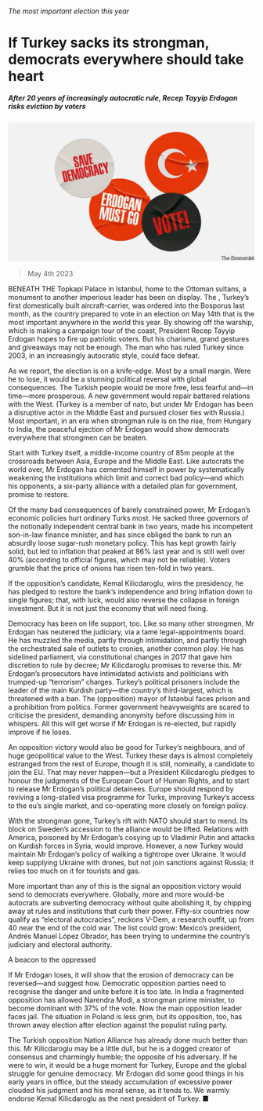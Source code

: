 ###### The most important election this year

# If Turkey sacks its strongman, democrats everywhere should take heart 

##### After 20 years of increasingly autocratic rule, Recep Tayyip Erdogan risks eviction by voters 

![image](images/20230506_LDD002.jpg) 

> May 4th 2023 

BENEATH THE Topkapi Palace in Istanbul, home to the Ottoman sultans, a monument to another imperious leader has been on display. The , Turkey’s first domestically built aircraft-carrier, was ordered into the Bosporus last month, as the country prepared to vote in an election on May 14th that is the most important anywhere in the world this year. By showing off the warship, which is making a campaign tour of the coast, President Recep Tayyip Erdogan hopes to fire up patriotic voters. But his charisma, grand gestures and giveaways may not be enough. The man who has ruled Turkey since 2003, in an increasingly autocratic style, could face defeat. 

As we report, the election is on a knife-edge. Most  by a small margin. Were he to lose, it would be a stunning political reversal with global consequences. The Turkish people would be more free, less fearful and—in time—more prosperous. A new government would repair battered relations with the West. (Turkey is a member of nato, but under Mr Erdogan has been a disruptive actor in the Middle East and pursued closer ties with Russia.) Most important, in an era when strongman rule is on the rise, from Hungary to India, the peaceful ejection of Mr Erdogan would show democrats everywhere that strongmen can be beaten.

Start with Turkey itself, a middle-income country of 85m people at the crossroads between Asia, Europe and the Middle East. Like autocrats the world over, Mr Erdogan has cemented himself in power by systematically weakening the institutions which limit and correct bad policy—and which his opponents, a six-party alliance with a detailed plan for government, promise to restore. 


Of the many bad consequences of barely constrained power, Mr Erdogan’s economic policies hurt ordinary Turks most. He sacked three governors of the notionally independent central bank in two years, made his incompetent son-in-law finance minister, and has since obliged the bank to run an absurdly loose sugar-rush monetary policy. This has kept growth fairly solid, but led to inflation that peaked at 86% last year and is still well over 40% (according to official figures, which may not be reliable). Voters grumble that the price of onions has risen ten-fold in two years. 

If the opposition’s candidate, Kemal Kilicdaroglu, wins the presidency, he has pledged to restore the bank’s independence and bring inflation down to single figures; that, with luck, would also reverse the collapse in foreign investment. But it is not just the economy that will need fixing. 

Democracy has been on life support, too. Like so many other strongmen, Mr Erdogan has neutered the judiciary, via a tame legal-appointments board. He has muzzled the media, partly through intimidation, and partly through the orchestrated sale of outlets to cronies, another common ploy. He has sidelined parliament, via constitutional changes in 2017 that gave him discretion to rule by decree; Mr Kilicdaroglu promises to reverse this. Mr Erdogan’s prosecutors have intimidated activists and politicians with trumped-up “terrorism” charges. Turkey’s political prisoners include the leader of the main Kurdish party—the country’s third-largest, which is threatened with a ban. The (opposition) mayor of Istanbul faces prison and a prohibition from politics. Former government heavyweights are scared to criticise the president, demanding anonymity before discussing him in whispers. All this will get worse if Mr Erdogan is re-elected, but rapidly improve if he loses.

An opposition victory would also be good for Turkey’s neighbours, and of huge geopolitical value to the West. Turkey these days is almost completely estranged from the rest of Europe, though it is still, nominally, a candidate to join the EU. That may never happen—but a President Kilicdaroglu pledges to honour the judgments of the European Court of Human Rights, and to start to release Mr Erdogan’s political detainees. Europe should respond by reviving a long-stalled visa programme for Turks, improving Turkey’s access to the eu’s single market, and co-operating more closely on foreign policy.

With the strongman gone, Turkey’s rift with NATO should start to mend. Its block on Sweden’s accession to the alliance would be lifted. Relations with America, poisoned by Mr Erdogan’s cosying up to Vladimir Putin and attacks on Kurdish forces in Syria, would improve. However, a new Turkey would maintain Mr Erdogan’s policy of walking a tightrope over Ukraine. It would keep supplying Ukraine with drones, but not join sanctions against Russia; it relies too much on it for tourists and gas.

More important than any of this is the signal an opposition victory would send to democrats everywhere. Globally, more and more would-be autocrats are subverting democracy without quite abolishing it, by chipping away at rules and institutions that curb their power. Fifty-six countries now qualify as “electoral autocracies”, reckons V-Dem, a research outfit, up from 40 near the end of the cold war. The list could grow: Mexico’s president, Andrés Manuel López Obrador, has been trying to undermine the country’s judiciary and electoral authority. 

A beacon to the oppressed 

If Mr Erdogan loses, it will show that the erosion of democracy can be reversed—and suggest how. Democratic opposition parties need to recognise the danger and unite before it is too late. In India a fragmented opposition has allowed Narendra Modi, a strongman prime minister, to become dominant with 37% of the vote. Now the main opposition leader faces jail. The situation in Poland is less grim, but its opposition, too, has thrown away election after election against the populist ruling party. 

The Turkish opposition Nation Alliance has already done much better than this. Mr Kilicdaroglu may be a little dull, but he is a dogged creator of consensus and charmingly humble; the opposite of his adversary. If he were to win, it would be a huge moment for Turkey, Europe and the global struggle for genuine democracy. Mr Erdogan did some good things in his early years in office, but the steady accumulation of excessive power clouded his judgment and his moral sense, as it tends to. We warmly endorse Kemal Kilicdaroglu as the next president of Turkey. ■


